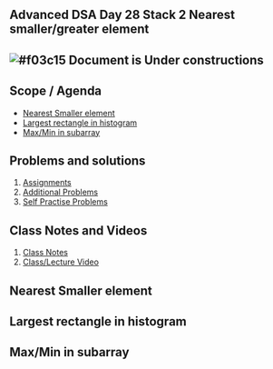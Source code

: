## Advanced DSA Day 28 Stack 2 Nearest smaller/greater element

## ![#f03c15](https://placehold.co/15x15/f03c15/f03c15.png) Document is Under constructions

## Scope / Agenda
- [Nearest Smaller element](#nearest-smaller-element)
- [Largest rectangle in histogram](#largest-rectangle-in-histogram)
- [Max/Min in subarray](#maxmin-in-subarray)


## Problems and solutions

1. [Assignments]()
2. [Additional Problems]()
3. [Self Practise Problems]()

## Class Notes and Videos

1. [Class Notes](../../../../class_Notes/Advance%20DSA%20Notes/28%20Stack%202%20Nearest%20Smaller%20or%20Greater%20Element.pdf)
2. [Class/Lecture Video](https://www.youtube.com/watch?v=o7zYY4_ydo8&ab_channel=GrowTogether)

## Nearest Smaller element
## Largest rectangle in histogram
## Max/Min in subarray
